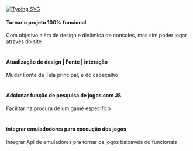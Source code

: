 [![Typing SVG](https://readme-typing-svg.herokuapp.com?font=Press+Start+2P&size=15&duration=3000&pause=1000&color=65F7BA&width=435&lines=Atualiza%C3%A7%C3%B5es+a+serem+feitas)](https://git.io/typing-svg)
<h4>Tornar o projeto 100% funcional</h4>
<p>Com objetivo além de design e dinâmica de consoles, mas sim poder jogar através do site</p>

#

<h4>Atualização de design | Fonte | interação</h4>
<p>Mudar Fonte da Tela principal, e do cabeçalho</p>

#
<h4>Adcionar função de pesquisa de jogos com JS</h4>
<p>Facilitar na procura de um game especifico</p>

#

<h4>integrar emuladodores para execução dos jogos</h4>
<p>Integrar Api de emuladores pra tornar os jogos baixaveis ou funcionais</p>
